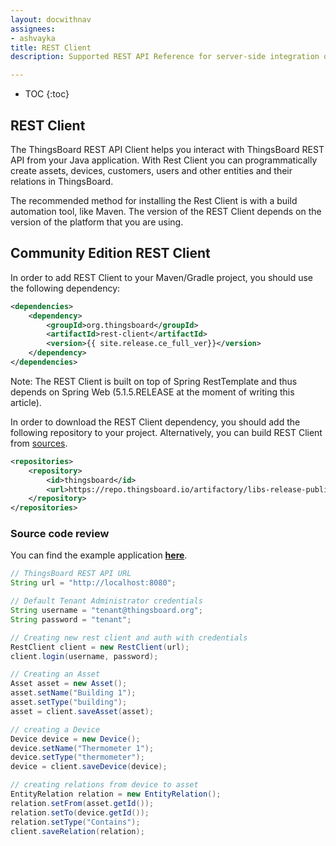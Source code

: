 ```yaml
---
layout: docwithnav
assignees:
- ashvayka
title: REST Client
description: Supported REST API Reference for server-side integration of your java projects

---
```

 * TOC
 {:toc}
 
## REST Client

The ThingsBoard REST API Client helps you interact with ThingsBoard REST API from your Java application.
With Rest Client you can programmatically create assets, devices, customers, users and other entities and their relations in ThingsBoard.
 
The recommended method for installing the Rest Client is with a build automation tool, like Maven. 
The version of the REST Client depends on the version of the platform that you are using.   
  
## Community Edition REST Client

In order to add REST Client to your Maven/Gradle project, you should use the following dependency:
 
```xml
<dependencies>
    <dependency>
        <groupId>org.thingsboard</groupId>
        <artifactId>rest-client</artifactId>
        <version>{{ site.release.ce_full_ver}}</version>
    </dependency>
</dependencies>
```

Note: The REST Client is built on top of Spring RestTemplate and thus depends on Spring Web (5.1.5.RELEASE at the moment of writing this article).

In order to download the REST Client dependency, you should add the following repository to your project. Alternatively, you can build REST Client from [sources](https://github.com/thingsboard/thingsboard/tree/master/rest-client). 

```xml
<repositories>
    <repository>
        <id>thingsboard</id>
        <url>https://repo.thingsboard.io/artifactory/libs-release-public</url>
    </repository>
</repositories>
```
### Source code review

You can find the example application **[here](https://github.com/thingsboard/tb-ce-rest-client-example)**.

```java
// ThingsBoard REST API URL
String url = "http://localhost:8080";

// Default Tenant Administrator credentials
String username = "tenant@thingsboard.org";
String password = "tenant";

// Creating new rest client and auth with credentials
RestClient client = new RestClient(url);
client.login(username, password);

// Creating an Asset
Asset asset = new Asset();
asset.setName("Building 1");
asset.setType("building");
asset = client.saveAsset(asset);

// creating a Device
Device device = new Device();
device.setName("Thermometer 1");
device.setType("thermometer");
device = client.saveDevice(device);

// creating relations from device to asset
EntityRelation relation = new EntityRelation();
relation.setFrom(asset.getId());
relation.setTo(device.getId());
relation.setType("Contains");
client.saveRelation(relation);
```
